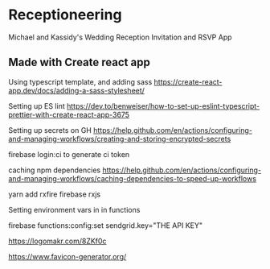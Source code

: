 # Receptioneering

Michael and Kassidy's Wedding Reception Invitation and RSVP App

## Made with Create react app

Using typescript template, and adding sass
<https://create-react-app.dev/docs/adding-a-sass-stylesheet/>

Setting up ES lint <https://dev.to/benweiser/how-to-set-up-eslint-typescript-prettier-with-create-react-app-3675>

Setting up secrets on GH <https://help.github.com/en/actions/configuring-and-managing-workflows/creating-and-storing-encrypted-secrets>

firebase login:ci to generate ci token

caching npm dependencies <https://help.github.com/en/actions/configuring-and-managing-workflows/caching-dependencies-to-speed-up-workflows>

yarn add rxfire firebase rxjs

Setting environment vars in in functions

firebase functions:config:set sendgrid.key="THE API KEY"

https://logomakr.com/8ZKf0c

https://www.favicon-generator.org/
